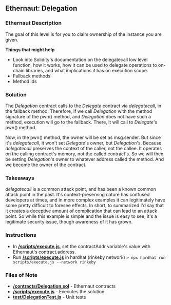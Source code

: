 ## Ethernaut: Delegation

### Ethernaut Description
The goal of this level is for you to claim ownership of the instance you are given.

**Things that might help**
- Look into Solidity's documentation on the delegatecall low level function, how it works, how it can be used to delegate operations to on-chain libraries, and what implications it has on execution scope.
- Fallback methods
- Method ids
  
### Solution
The _Delegation_ contract calls to the _Delegate_ contract via _delegatecall_, in the fallback method. Therefore, if we call _Delegation_ with the method signature of the pwn() method, and _Delegation_ does not have such a method, execution will go to the fallback. There, it will call to _Delegate_'s pwn() method. 

Now, in the pwn() method, the owner will be set as msg.sender. But since it's _delegatecall_, it won't set _Delegate_'s owner, but _Delegation_'s. Because _delegatecall_ preserves the context of the caller, not the callee. It operates on the calling contract's memory, not the called contract's. So we will then be setting _Delegation_'s owner to whatever address called the method. And we become the owner of the contract. 

### Takeaways
_delegatecall_ is a common attack point, and has been a known common attack point in the past. It's context-preserving nature has confused developers at times, and in more complex examples it can legitimately have some pretty difficult to foresee effects. In short, to summarized I'd say that it creates a deceptive amount of complication that can lead to an attack point. So while this example is simple and the issue is easy to see, it's a legitimate security issue, though awareness of it has grown. 

### Instructions
- In **[/scripts/execute.js](/scripts/execute.js)**, set the contractAddr variable's value with Ethernaut's contract.address. 
- Run **[/scripts/execute.js](/scripts/execute.js)** in hardhat (rinkeby network)
`> npx hardhat run scripts/execute.js --network rinkeby`

### Files of Note
- **[/contracts/Delegation.sol](/contracts/Delegation.sol)** - Ethernaut contracts 
- **[/scripts/execute.js](/scripts/execute.js)** - Executes the solution 
- **[test/DelegationTest.js](/test/DelegationTest.js)** - Unit tests 
